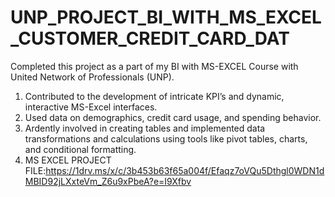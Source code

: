 # UNP_PROJECT_BI_WITH_MS_EXCEL_CUSTOMER_CREDIT_CARD_DAT
Completed this project as a part of my BI with MS-EXCEL Course with United Network of Professionals (UNP).
1. Contributed to the development of intricate KPI’s and dynamic, interactive MS-Excel interfaces.
2. Used data on demographics, credit card usage, and spending behavior.
3. Ardently involved in creating tables and implemented data transformations and calculations using tools like pivot tables, charts, and conditional formatting.
4. MS EXCEL PROJECT FILE:https://1drv.ms/x/c/3b453b63f65a004f/Efaqz7oVQu5Dthgl0WDN1dMBID92jLXxteVm_Z6u9xPbeA?e=I9Xfbv 

